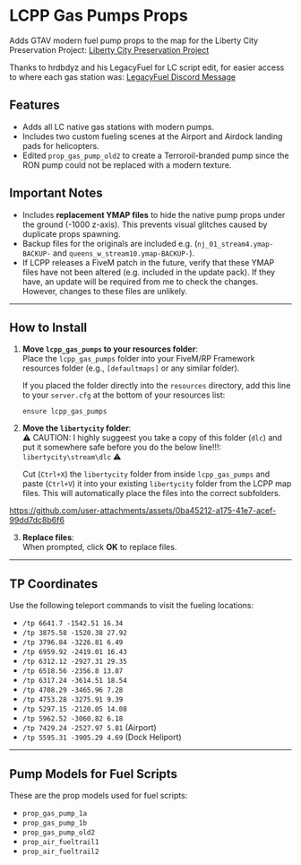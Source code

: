 # LCPP Gas Pumps Props

Adds GTAV modern fuel pump props to the map for the Liberty City Preservation Project: [Liberty City Preservation Project](https://worldtravel.dev/)

Thanks to hrdbdyz and his LegacyFuel for LC script edit, for easier access to where each gas station was: [LegacyFuel Discord Message](https://discord.com/channels/1297057471034167369/1323872021293306007/1323872021293306007)

## Features
- Adds all LC native gas stations with modern pumps.
- Includes two custom fueling scenes at the Airport and Airdock landing pads for helicopters.
- Edited `prop_gas_pump_old2` to create a Terroroil-branded pump since the RON pump could not be replaced with a modern texture.

## Important Notes
- Includes **replacement YMAP files** to hide the native pump props under the ground (-1000 z-axis). This prevents visual glitches caused by duplicate props spawning.
- Backup files for the originals are included e.g. (`nj_01_stream4.ymap-BACKUP-` and `queens_w_stream10.ymap-BACKUP-`).
- If LCPP releases a FiveM patch in the future, verify that these YMAP files have not been altered (e.g. included in the update pack). If they have, an update will be required from me to check the changes. However, changes to these files are unlikely.

---

## How to Install

1. **Move `lcpp_gas_pumps` to your resources folder**:  
   Place the `lcpp_gas_pumps` folder into your FiveM/RP Framework resources folder (e.g., `[defaultmaps]` or any similar folder).  

   If you placed the folder directly into the `resources` directory, add this line to your `server.cfg` at the bottom of your resources list:  
   ```plaintext
   ensure lcpp_gas_pumps
   ```

2. **Move the `libertycity` folder**:  
:warning: CAUTION: I highly suggeest you take a copy of this folder (`dlc`) and put it somewhere safe before you do the below line!!!: `libertycity\stream\dlc` :warning:

   Cut (`Ctrl+X`) the `libertycity` folder from inside `lcpp_gas_pumps` and paste (`Ctrl+V`) it into your existing `libertycity` folder from the LCPP map files. This will automatically place the files into the correct subfolders.

https://github.com/user-attachments/assets/0ba45212-a175-41e7-acef-99dd7dc8b6f6

3. **Replace files**:  
   When prompted, click **OK** to replace files.

---

## TP Coordinates
Use the following teleport commands to visit the fueling locations:

- `/tp 6641.7 -1542.51 16.34`
- `/tp 3875.58 -1520.38 27.92`
- `/tp 3796.84 -3226.81 6.49`
- `/tp 6959.92 -2419.01 16.43`
- `/tp 6312.12 -2927.31 29.35`
- `/tp 6518.56 -2356.8 13.87`
- `/tp 6317.24 -3614.51 18.54`
- `/tp 4708.29 -3465.96 7.28`
- `/tp 4753.28 -3275.91 9.39`
- `/tp 5297.15 -2120.05 14.08`
- `/tp 5962.52 -3060.82 6.18`
- `/tp 7429.24 -2527.97 5.81` (Airport)
- `/tp 5595.31 -3905.29 4.69` (Dock Heliport)

---

## Pump Models for Fuel Scripts
These are the prop models used for fuel scripts:

- `prop_gas_pump_1a`
- `prop_gas_pump_1b`
- `prop_gas_pump_old2`
- `prop_air_fueltrail1`
- `prop_air_fueltrail2`
  
